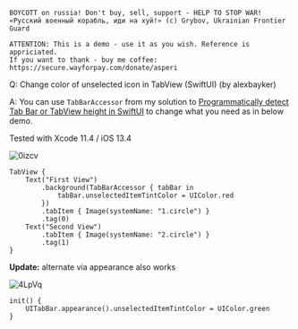 ```
BOYCOTT on russia! Don't buy, sell, support - HELP TO STOP WAR!
«Русский военный корабль, иди на хуй!» (c) Grybov, Ukrainian Frontier Guard

ATTENTION: This is a demo - use it as you wish. Reference is appriciated.
If you want to thank - buy me coffee: https://secure.wayforpay.com/donate/asperi
```

Q: Change color of unselected icon in TabView (SwiftUI) (by alexbayker)

A: You can use `TabBarAccessor` from my solution to
[Programmatically detect Tab Bar or TabView height in SwiftUI](https://github.com/Asperi-Demo/4SwiftUI/blob/master/Answers/Find_TabBar_height.md) 
to change what you need as in below demo.

Tested with Xcode 11.4 / iOS 13.4

![0izcv](https://user-images.githubusercontent.com/62171579/168857841-c514c7d4-d10e-4baf-adba-ec8cb4dddf63.png)

    TabView {
        Text("First View")
            .background(TabBarAccessor { tabBar in
                tabBar.unselectedItemTintColor = UIColor.red
            })
            .tabItem { Image(systemName: "1.circle") }
            .tag(0)
        Text("Second View")
            .tabItem { Image(systemName: "2.circle") }
            .tag(1)
    }

**Update:** alternate via appearance also works

![4LpVq](https://user-images.githubusercontent.com/62171579/168857757-4e895de1-a19d-4647-8dab-13a09a1b3c85.png)


    init() {
        UITabBar.appearance().unselectedItemTintColor = UIColor.green
    }
